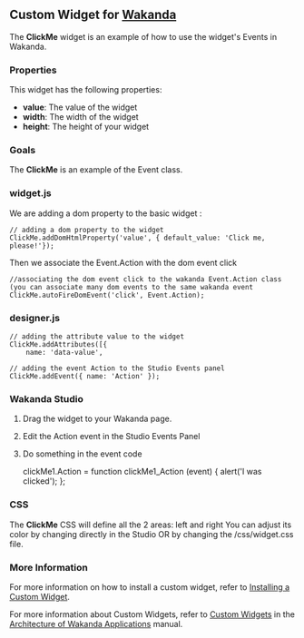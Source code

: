 ## Custom Widget for [Wakanda](http://wakanda.org)
The __ClickMe__ widget is an example of how to use the widget's Events in Wakanda. 

### Properties
This widget has the following properties: 

* __value__: The value of the widget
* __width__: The width of the widget
* __height__: The height of your widget

### Goals
The __ClickMe__ is an example of the Event class. 


### widget.js

We are adding a dom property to the basic widget :

	// adding a dom property to the widget
 	ClickMe.addDomHtmlProperty('value', { default_value: 'Click me, please!'});

Then we associate the Event.Action with the dom event click 

 	//associating the dom event click to the wakanda Event.Action class (you can associate many dom events to the same wakanda event
 	ClickMe.autoFireDomEvent('click', Event.Action);


### designer.js
	
	// adding the attribute value to the widget 
    ClickMe.addAttributes([{
        name: 'data-value',

	// adding the event Action to the Studio Events panel
    ClickMe.addEvent({ name: 'Action' });


### Wakanda Studio

1. Drag the widget to your Wakanda page. 
2. Edit the Action event in the Studio Events Panel
3. Do something in the event code 

	clickMe1.Action = function clickMe1_Action (event)
	{
		alert('I was clicked');
	};



### CSS
The __ClickMe__ CSS will define all the 2 areas:  left and right 
You can adjust its color by changing directly in the Studio OR by changing the /css/widget.css file.  


### More Information
For more information on how to install a custom widget, refer to [Installing a Custom Widget](http://doc.wakanda.org/WakandaStudio0/help/Title/en/page3869.html#1027761).

For more information about Custom Widgets, refer to [Custom Widgets](http://doc.wakanda.org/Wakanda0.v5/help/Title/en/page3863.html "Custom Widgets") in the [Architecture of Wakanda Applications](http://doc.wakanda.org/Wakanda0.v5/help/Title/en/page3844.html "Architecture of Wakanda Applications") manual.

